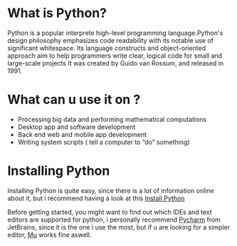 # What is Python?
Python is a popular interprete high-level programming language.Python's design
philosophy emphasizes code readability with its notable use of significant whitespace. Its language constructs and object-oriented approach aim to help programmers write clear,
logical code for small and large-scale projects It was created by Guido van Rossum, and released in 1991.

# What can u use it on ?

* Processing big data and performing mathematical computations
* Desktop app and software development
* Back end  web and mobile app development
* Writing system scripts ( tell a computer  to “do” something)

# Installing Python 
Installing Python is quite easy, since there is a lot of information online about it, but i recommend having a look at this [Install Python](https://wiki.python.org/moin/BeginnersGuide/Download)

Before getting started, you might  want to find out which IDEs and text editors are supported for python, i personally recommend [Pycharm](https://www.jetbrains.com/pycharm/) from JetBrains,
since it is the one i use the most, but if u are looking for a simpler editor, [Mu](https://codewith.mu/) works fine aswell.
